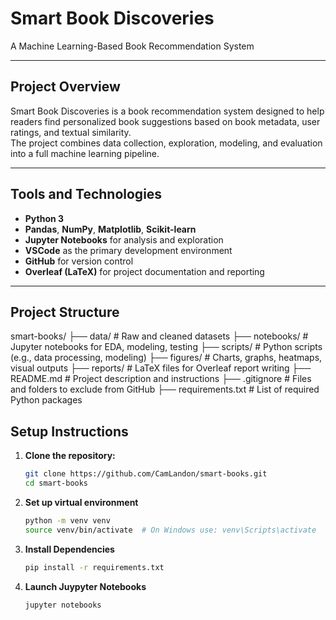 # Smart Book Discoveries
A Machine Learning-Based Book Recommendation System

---

## Project Overview
Smart Book Discoveries is a book recommendation system designed to help readers find personalized book suggestions based on book metadata, user ratings, and textual similarity.  
The project combines data collection, exploration, modeling, and evaluation into a full machine learning pipeline.

---

## Tools and Technologies
- **Python 3**
- **Pandas**, **NumPy**, **Matplotlib**, **Scikit-learn**
- **Jupyter Notebooks** for analysis and exploration
- **VSCode** as the primary development environment
- **GitHub** for version control
- **Overleaf (LaTeX)** for project documentation and reporting

---

## Project Structure
smart-books/ 
├── data/ # Raw and cleaned datasets 
├── notebooks/ # Jupyter notebooks for EDA, modeling, testing 
├── scripts/ # Python scripts (e.g., data processing, modeling) 
├── figures/ # Charts, graphs, heatmaps, visual outputs 
├── reports/ # LaTeX files for Overleaf report writing ├── README.md # Project description and instructions 
├── .gitignore # Files and folders to exclude from GitHub 
├── requirements.txt # List of required Python packages


## Setup Instructions

1. **Clone the repository:**
   ```bash
   git clone https://github.com/CamLandon/smart-books.git
   cd smart-books

2. **Set up virtual environment**
   ```bash
   python -m venv venv
   source venv/bin/activate  # On Windows use: venv\Scripts\activate

3. **Install Dependencies**
    ```bash
    pip install -r requirements.txt   


4. **Launch Juypyter Notebooks**
    ```bash
    jupyter notebooks